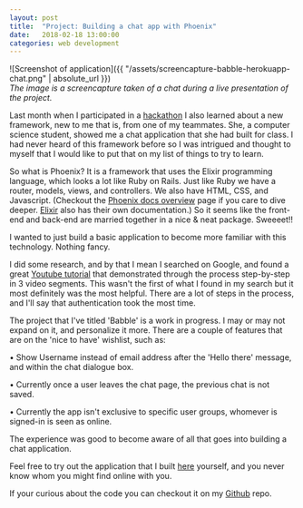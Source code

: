 ```yaml
---
layout: post
title:  "Project: Building a chat app with Phoenix"
date:   2018-02-18 13:00:00
categories: web development
---
```


![Screenshot of application]({{ "/assets/screencapture-babble-herokuapp-chat.png" | absolute_url }}) <br>
*The image is a screencapture taken of a chat during a live presentation of the project.*

Last month when I participated in a [hackathon][hackathon-post] I also learned about a new framework, new to me that is, from one of my teammates. She, a computer science student, showed me a chat application that she had built for class. I had never heard of this framework before so I was intrigued and thought to myself that I would like to put that on my list of things to try to learn.

So what is Phoenix? It is a framework that uses the Elixir programming language, which looks a lot like Ruby on Rails. Just like Ruby we have a router, models, views, and controllers. We also have HTML, CSS, and Javascript. (Checkout the [Phoenix docs overview][Phoenix-overview] page if you care to dive deeper. [Elixir][Elixir-docs] also has their own documentation.) So it seems like the front-end and back-end are married together in a nice & neat package.
Sweeeet!!

I wanted to just build a basic application to become more familiar with this technology. Nothing fancy.

I did some research, and by that I mean I searched on Google, and found a great [Youtube tutorial][Youtube-tutorial] that demonstrated through the process step-by-step in 3 video segments. This wasn't the first of what I found in my search but it most definitely was the most helpful. There are a lot of steps in the process, and I'll say that authentication took the most time.

The project that I've titled 'Babble' is a work in progress. I may or may not expand on it, and personalize it more. There are a couple of features that are on the 'nice to have' wishlist, such as:

• Show Username instead of email address after the 'Hello there' message, and within the chat dialogue box.

• Currently once a user leaves the chat page, the previous chat is not saved.

• Currently the app isn't exclusive to specific user groups, whomever is signed-in is seen as online.

The experience was good to become aware of all that goes into building a chat application.

Feel free to try out the application that I built [here][babble-app] yourself, and you never know whom you might find online with you.

If your curious about the code you can checkout it on my [Github][github-repo] repo.

[hackathon-post]: https://aliciapflaumer.github.io/alicia/web/development/hackathon/2018/01/26/getting-out-of-my-own-way.html
[Phoenix-overview]: https://hexdocs.pm/phoenix/overview.html
[Elixir-docs]: https://elixir-lang.org/
[Youtube-tutorial]: https://www.youtube.com/watch?v=irDC1nWKhZ8
[babble-app]: https://babble.herokuapp.com/
[github-repo]: https://github.com/aliciapflaumer/babble
